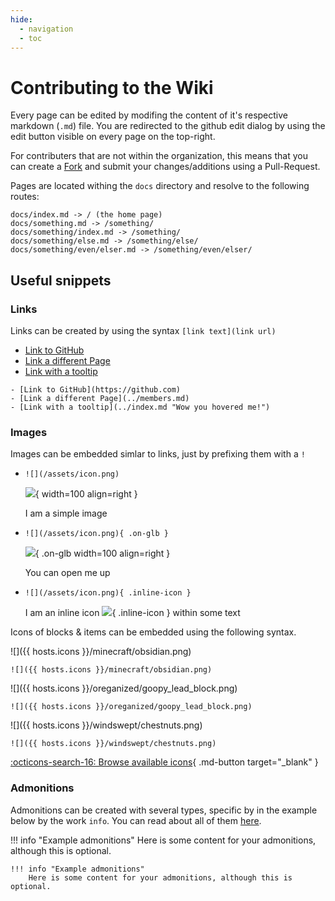 ```yaml
---
hide:
  - navigation
  - toc
---
```


# Contributing to the Wiki

Every page can be edited by modifing the content of it's respective markdown (`.md`) file.
You are redirected to the github edit dialog by using the edit button visible on every page on the top-right.

For contributers that are not within the organization, this means that you can create a [Fork](https://github.com/TeamGalena/Wiki/fork) and submit your changes/additions using a Pull-Request.

Pages are located withing the `docs` directory and resolve to the following routes:

```
docs/index.md -> / (the home page)
docs/something.md -> /something/
docs/something/index.md -> /something/
docs/something/else.md -> /something/else/
docs/something/even/elser.md -> /something/even/elser/
```

## Useful snippets

### Links

Links can be created by using the syntax `[link text](link url)`

- [Link to GitHub](https://github.com)
- [Link a different Page](../members.md)
- [Link with a tooltip](../index.md "Wow you hovered me!")

```
- [Link to GitHub](https://github.com)
- [Link a different Page](../members.md)
- [Link with a tooltip](../index.md "Wow you hovered me!")
```

### Images

Images can be embedded simlar to links, just by prefixing them with a `!`

<div class="grid cards" markdown>

-  
   ```
   ![](/assets/icon.png)
   ```
    
    ![](/assets/icon.png){ width=100 align=right }

    I am a simple image
 
-   
   ```
   ![](/assets/icon.png){ .on-glb }
   ```
    
    ![](/assets/icon.png){ .on-glb width=100 align=right }
 
    You can open me up
 
-   
   ```
   ![](/assets/icon.png){ .inline-icon }
   ```
    
    I am an inline icon ![](/assets/icon.png){ .inline-icon } within some text

</div>

Icons of blocks & items can be embedded using the following syntax.

<div class="grid" style="grid-template-columns: 100px 1fr; align-items: center" markdown>


![]({{ hosts.icons }}/minecraft/obsidian.png)

```
![]({​{ hosts.icons }}/minecraft/obsidian.png)
```

![]({{ hosts.icons }}/oreganized/goopy_lead_block.png)

```
![]({​{ hosts.icons }}/oreganized/goopy_lead_block.png)
```

![]({{ hosts.icons }}/windswept/chestnuts.png)

```
![]({​{ hosts.icons }}/windswept/chestnuts.png)
```

</div>

[:octicons-search-16: Browse available icons](https://icons.macarena.ceo/browse){ .md-button target="_blank" }

### Admonitions

Admonitions can be created with several types, specific by in the example below by the work `info`.
You can read about all of them [here](https://squidfunk.github.io/mkdocs-material/reference/admonitions/#supported-types).


!!! info "Example admonitions"
    Here is some content for your admonitions, although this is optional.


```
!!! info "Example admonitions"
    Here is some content for your admonitions, although this is optional.
```